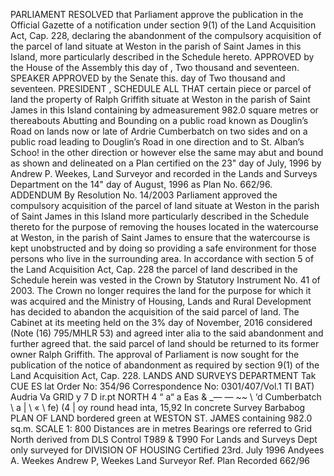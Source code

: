 PARLIAMENT
RESOLVED that Parliament approve the publication in the Official Gazette of a notification under section 9(1) of the Land Acquisition Act, Cap. 228, declaring the abandonment of the compulsory acquisition of the parcel of land situate at Weston in the parish of Saint James in this Island, more particularly described in the Schedule hereto.
APPROVED by the House of the Assembly this day of , Two thousand and seventeen.
SPEAKER
APPROVED by the Senate this.
day of
Two thousand and seventeen.
PRESIDENT
,
SCHEDULE
ALL THAT certain piece or parcel of land the property of Ralph Griffith situate at Weston in the parish of Saint James in this Island containing by admeasurement 982.0 square metres or thereabouts Abutting and Bounding on a public road known as Douglin’s Road on lands now or late of Ardrie Cumberbatch on two sides and on a public road leading to Douglin’s Road in one direction and to St. Alban’s Schoo! in the other direction or however else the same may abut and bound as shown and delineated on a Plan certified on the 23" day of July, 1996 by Andrew P. Weekes, Land Surveyor and recorded in the Lands and Surveys Department on the 14" day of August, 1996 as Plan No. 662/96.
ADDENDUM
By Resolution No. 14/2003 Parliament approved the compulsory acquisition of the parcel of land situate at Weston in the parish of Saint James in this Island more particularly described in the Schedule thereto for the purpose of removing the houses located in the watercourse at Weston, in the parish of Saint James to ensure that the watercourse is kept unobstructed and by doing so providing a safe environment for those persons who live in the surrounding area.
In accordance with section 5 of the Land Acquisition Act, Cap. 228 the parcel of land described in the Schedule herein was vested in the Crown by Statutory Instrument No. 41 of 2003.
The Crown no longer requires the land for the purpose for which it was acquired and the Ministry of Housing, Lands and Rural Development has decided to abandon the acquisition of the said parcel of land.
The Cabinet at its meeting held on the 3% day of November, 2016 considered (Note (16) 795/MHLR 53) and agreed inter alia to the said abandonment and further agreed that. the said parcel of land should be returned to its former owner Ralph Griffith.
The approval of Parliament is now sought for the publication of the notice of abandonment as required by section 9(1) of the Land Acquisition Act, Cap. 228.
LANDS
AND SURVEYS
DEPARTMENT
Tak CUE ES lat
Order No: 354/96 Correspondence No: 0301/407/Vol.1 TI BAT) Audria Va GRID y 7 D ir.pt NORTH 4 “ a“ a Eas & _— — ~~ \ ‘d Cumberbatch \ a | \ « \ fe) (4 | oy round head inta, 15,92 In concrete
Survey
Barbabog PLAN OF LAND bordered green at WESTON ST. JAMES containing 982.0 sq.m.
SCALE 1: 800
Distances are in metres Bearings ore referred to Grid North derived from DLS Control T989 & T990
For Lands and Surveys Dept only
surveyed for DIVISION OF HOUSING
Certified 23rd. July 1996 Andyees A. Weekes Andrew P, Weekes Land Surveyor
Ref. Plan Recorded 662/96
